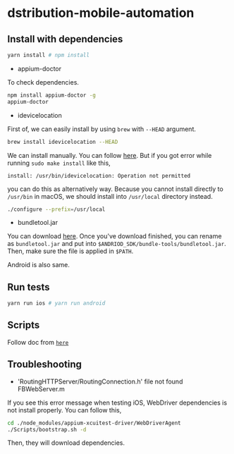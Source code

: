 # dstribution-mobile-automation

## Install with dependencies

```bash
yarn install # npm install
```

- appium-doctor

To check dependencies.

```bash
npm install appium-doctor -g
appium-doctor
```

- idevicelocation

First of, we can easily install by using `brew` with `--HEAD` argument.

```bash
brew install idevicelocation --HEAD
```

We can install manually. You can follow [here](https://github.com/JonGabilondoAngulo/idevicelocation). But if you got error while running `sudo make install` like this,

```
install: /usr/bin/idevicelocation: Operation not permitted
```

you can do this as alternatively way. Because you cannot install directly to `/usr/bin` in macOS, we should install into `/usr/local` directory instead.

```bash
./configure --prefix=/usr/local
```

- bundletool.jar

You can download [here](https://github.com/google/bundletool/releases). Once you've download finished, you can rename as `bundletool.jar` and put into `$ANDRIOD_SDK/bundle-tools/bundletool.jar`. Then, make sure the file is applied in `$PATH`.

Android is also same.

## Run tests

```bash
yarn run ios # yarn run android
```

## Scripts

Follow doc from [`here`](./scripts/README.md)

## Troubleshooting

- 'RoutingHTTPServer/RoutingConnection.h' file not found FBWebServer.m

If you see this error message when testing iOS, WebDriver dependencies is not install properly. You can follow this,

```bash
cd ./node_modules/appium-xcuitest-driver/WebDriverAgent
./Scripts/bootstrap.sh -d
```

Then, they will download dependencies.
